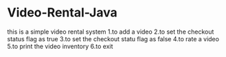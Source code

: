 # Video-Rental-Java

this is a simple video rental system
1.to add a video
2.to set the checkout status flag as true
3.to set the checkout statu flag as false
4.to rate a video
5.to print the video inventory
6.to exit
